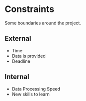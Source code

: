 # Constraints

Some boundaries around the project.

## External

- Time
- Data is provided
- Deadline

## Internal
- Data Processing Speed
- New skills to learn
